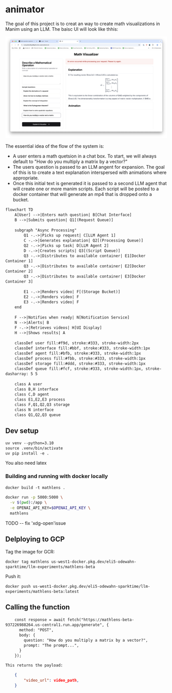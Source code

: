 # animator

The goal of this project is to creat an way to create math visualizations in Manim using an LLM. The baisc UI will look like thhis:

![docs/ui-mockup.png](docs/ui-mockup-v0.png)

The essential idea of the flow of the system is:

- A user enters a math quetsion in a chat box. To start, we will always default to "How do you multiply a matrix by a vector?"
- The users question is passed to an LLM angent for expansion. The goal of this is to create a text explanation interspersed with animations where appropriate.
- Once this initial text is generated it is passed to a second LLM agent that will create one or more manim scripts. Each script will be posted to a docker container that will generate an mp4 that is dropped onto a bucket.

```mermaid
flowchart TD
    A[User] -->|Enters math question| B[Chat Interface]
    B -->|Submits question| Q1[(Request Queue)]

    subgraph "Async Processing"
        Q1 -.->|Picks up request| C[LLM Agent 1]
        C -.->|Generates explanation| Q2[(Processing Queue)]
        Q2 -.->|Picks up task| D[LLM Agent 2]
        D -.->|Creates scripts| Q3[(Script Queue)]
        Q3 -.->|Distributes to available container| E1[Docker Container 1]
        Q3 -.->|Distributes to available container| E2[Docker Container 2]
        Q3 -.->|Distributes to available container| E3[Docker Container 3]

        E1 -.->|Renders video| F[(Storage Bucket)]
        E2 -.->|Renders video| F
        E3 -.->|Renders video| F
    end

    F -->|Notifies when ready| N[Notification Service]
    N -->|Alerts| B
    F -.->|Retrieves videos| H[UI Display]
    H -->|Shows results| A

    classDef user fill:#f9d, stroke:#333, stroke-width:2px
    classDef interface fill:#bbf, stroke:#333, stroke-width:1px
    classDef agent fill:#bfb, stroke:#333, stroke-width:1px
    classDef process fill:#fbb, stroke:#333, stroke-width:1px
    classDef storage fill:#ddd, stroke:#333, stroke-width:1px
    classDef queue fill:#fcf, stroke:#333, stroke-width:1px, stroke-dasharray: 5 5

    class A user
    class B,H interface
    class C,D agent
    class E1,E2,E3 process
    class F,Q1,Q2,Q3 storage
    class N interface
    class Q1,Q2,Q3 queue
```

## Dev setup

```
uv venv --python=3.10
source .venv/bin/activate
uv pip install -e .
```

You also need latex

### Building and running with docker locally

```
docker build -t mathlens .
```

```bash
docker run -p 5000:5000 \
  -v $(pwd):/app \
  -e OPENAI_API_KEY=$OPENAI_API_KEY \
  mathlens
```

TODO -- fix 'xdg-open'issue

## Delploying to GCP

Tag the image for GCR:

```
docker tag mathlens us-west1-docker.pkg.dev/eli5-odewahn-sparktime/llm-experiments/mathlens-beta
```

Push it:

```
docker push us-west1-docker.pkg.dev/eli5-odewahn-sparktime/llm-experiments/mathlens-beta:latest
```

## Calling the function

```
    const response = await fetch("https://mathlens-beta-937226988264.us-central1.run.app/generate", {
      method: "POST",
      body: {
        question: "How do you multiply a matrix by a vector?",
        prompt: "The prompt...",
      }
    });
```

    This returns the payload:

```json
    {
        "video_url": video_path,
    }
```
